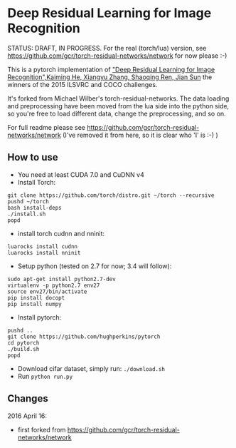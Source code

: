 # Deep Residual Learning for Image Recognition

STATUS: DRAFT, IN PROGRESS. For the real (torch/lua) version, see https://github.com/gcr/torch-residual-networks/network for now please :-)

This is a pytorch implementation of ["Deep Residual Learning for Image Recognition",Kaiming He, Xiangyu Zhang, Shaoqing Ren, Jian Sun](http://arxiv.org/abs/1512.03385) the winners of the 2015 ILSVRC and COCO challenges.

It's forked from Michael Wilber's torch-residual-networks.  The data loading and preprocessing have been moved from
the lua side into the python side, so you're free to load different data, change the preprocessing, and so on.

For full readme please see https://github.com/gcr/torch-residual-networks/network (I've removed it from here, so it is clear who 'I' is :-) )

## How to use

- You need at least CUDA 7.0 and CuDNN v4
- Install Torch:
```
git clone https://github.com/torch/distro.git ~/torch --recursive
pushd ~/torch
bash install-deps
./install.sh
popd
```
- install torch cudnn and nninit:
```
luarocks install cudnn
luarocks install nninit
```
- Setup python (tested on 2.7 for now; 3.4 will follow):
```
sudo apt-get install python2.7-dev
virtualenv -p python2.7 env27
source env27/bin/activate
pip install docopt
pip install numpy
```
- Install pytorch:
```
pushd ..
git clone https://github.com/hughperkins/pytorch
cd pytorch
./build.sh
popd
```
- Download cifar dataset, simply run: `./download.sh`
- Run `python run.py`

## Changes

2016 April 16:
- first forked from https://github.com/gcr/torch-residual-networks/network

